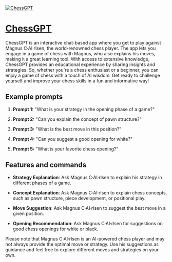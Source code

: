 [![ChessGPT](https://files.oaiusercontent.com/file-RqJpZKHHgG2MJopUkYIvCV8Z?se=2123-10-18T12%3A04%3A58Z&sp=r&sv=2021-08-06&sr=b&rscc=max-age%3D31536000%2C%20immutable&rscd=attachment%3B%20filename%3DChessGPT-C.png&sig=HLKrtV7pHMmSp9nvMyq2BBt%2BMB1V3xt3wdxpCBxNjBc%3D)](https://chat.openai.com/g/g-Vv0j2UKiS-chessgpt)

# [ChessGPT](https://chat.openai.com/g/g-Vv0j2UKiS-chessgpt)

ChessGPT is an interactive chat-based app where you get to play against Magnus C·AI·rlsen, the world-renowned chess player. The app lets you engage in a game of chess with Magnus, who also explains his moves, making it a great learning tool. With access to extensive knowledge, ChessGPT provides an educational experience by sharing insights and strategies. So, whether you're a chess enthusiast or a beginner, you can enjoy a game of chess with a touch of AI wisdom. Get ready to challenge yourself and improve your chess skills in a fun and informative way!

## Example prompts

1. **Prompt 1:** "What is your strategy in the opening phase of a game?"

2. **Prompt 2:** "Can you explain the concept of pawn structure?"

3. **Prompt 3:** "What is the best move in this position?"

4. **Prompt 4:** "Can you suggest a good opening for white?"

5. **Prompt 5:** "What is your favorite chess opening?"

## Features and commands

- **Strategy Explanation**: Ask Magnus C·AI·rlsen to explain his strategy in different phases of a game.

- **Concept Explanation**: Ask Magnus C·AI·rlsen to explain chess concepts, such as pawn structure, piece development, or positional play.

- **Move Suggestion**: Ask Magnus C·AI·rlsen to suggest the best move in a given position.

- **Opening Recommendation**: Ask Magnus C·AI·rlsen for suggestions on good chess openings for white or black.

Please note that Magnus C·AI·rlsen is an AI-powered chess player and may not always provide the optimal move or strategy. Use his suggestions as guidance and feel free to explore different moves and strategies on your own.